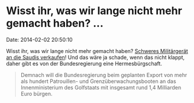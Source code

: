 Wisst ihr, was wir lange nicht mehr gemacht haben? \...
=======================================================

Date: 2014-02-02 20:50:10

Wisst ihr, was wir lange nicht mehr gemacht haben? [Schweres
Militärgerät an die Saudis
verkaufen](http://spiegel.de/article.do?id=950648)! Und das wäre ja
schade, wenn das nicht klappt, daher gibt es von der Bundesregierung
eine Hermesbürgschaft.

> Demnach will die Bundesregierung beim geplanten Export von mehr als
> hundert Patrouillen- und Grenzüberwachungsbooten an das
> Innenministerium des Golfstaats mit insgesamt rund 1,4 Milliarden Euro
> bürgen.
